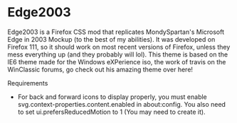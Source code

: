 # Edge2003
Edge2003 is a Firefox CSS mod that replicates MondySpartan's Microsoft Edge in 2003 Mockup (to the best of my abilities).
It was developed on Firefox 111, so it should work on most recent versions of Firefox, unless they mess everything up (and they probably will lol).
This theme is based on the IE6 theme made for the Windows eXPerience iso, the work of travis on the WinClassic forums, go check out his amazing theme over here!

Requirements
* For back and forward icons to display properly, you must enable svg.context-properties.content.enabled in about:config. You also need to set ui.prefersReducedMotion to 1 (You may need to create it).
